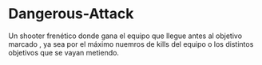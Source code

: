 # Dangerous-Attack
Un shooter frenético donde gana el equipo que llegue antes al objetivo marcado , ya sea por el máximo nuemros de kills del equipo o los distintos objetivos que se vayan metiendo. 
